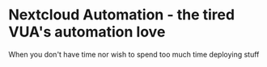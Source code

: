# Nextcloud Automation - the tired VUA's automation love
When you don't have time nor wish to spend too much time deploying stuff
